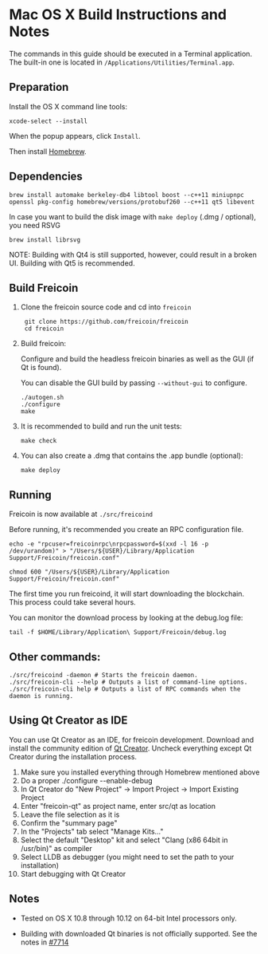 Mac OS X Build Instructions and Notes
====================================
The commands in this guide should be executed in a Terminal application.
The built-in one is located in `/Applications/Utilities/Terminal.app`.

Preparation
-----------
Install the OS X command line tools:

`xcode-select --install`

When the popup appears, click `Install`.

Then install [Homebrew](http://brew.sh).

Dependencies
----------------------

    brew install automake berkeley-db4 libtool boost --c++11 miniupnpc openssl pkg-config homebrew/versions/protobuf260 --c++11 qt5 libevent

In case you want to build the disk image with `make deploy` (.dmg / optional), you need RSVG

    brew install librsvg

NOTE: Building with Qt4 is still supported, however, could result in a broken UI. Building with Qt5 is recommended.

Build Freicoin
------------------------

1. Clone the freicoin source code and cd into `freicoin`

        git clone https://github.com/freicoin/freicoin
        cd freicoin

2.  Build freicoin:

    Configure and build the headless freicoin binaries as well as the GUI (if Qt is found).

    You can disable the GUI build by passing `--without-gui` to configure.

        ./autogen.sh
        ./configure
        make

3.  It is recommended to build and run the unit tests:

        make check

4.  You can also create a .dmg that contains the .app bundle (optional):

        make deploy

Running
-------

Freicoin is now available at `./src/freicoind`

Before running, it's recommended you create an RPC configuration file.

    echo -e "rpcuser=freicoinrpc\nrpcpassword=$(xxd -l 16 -p /dev/urandom)" > "/Users/${USER}/Library/Application Support/Freicoin/freicoin.conf"

    chmod 600 "/Users/${USER}/Library/Application Support/Freicoin/freicoin.conf"

The first time you run freicoind, it will start downloading the blockchain. This process could take several hours.

You can monitor the download process by looking at the debug.log file:

    tail -f $HOME/Library/Application\ Support/Freicoin/debug.log

Other commands:
-------

    ./src/freicoind -daemon # Starts the freicoin daemon.
    ./src/freicoin-cli --help # Outputs a list of command-line options.
    ./src/freicoin-cli help # Outputs a list of RPC commands when the daemon is running.

Using Qt Creator as IDE
------------------------
You can use Qt Creator as an IDE, for freicoin development.
Download and install the community edition of [Qt Creator](https://www.qt.io/download/).
Uncheck everything except Qt Creator during the installation process.

1. Make sure you installed everything through Homebrew mentioned above
2. Do a proper ./configure --enable-debug
3. In Qt Creator do "New Project" -> Import Project -> Import Existing Project
4. Enter "freicoin-qt" as project name, enter src/qt as location
5. Leave the file selection as it is
6. Confirm the "summary page"
7. In the "Projects" tab select "Manage Kits..."
8. Select the default "Desktop" kit and select "Clang (x86 64bit in /usr/bin)" as compiler
9. Select LLDB as debugger (you might need to set the path to your installation)
10. Start debugging with Qt Creator

Notes
-----

* Tested on OS X 10.8 through 10.12 on 64-bit Intel processors only.

* Building with downloaded Qt binaries is not officially supported. See the notes in [#7714](https://github.com/freicoin/freicoin/issues/7714)
